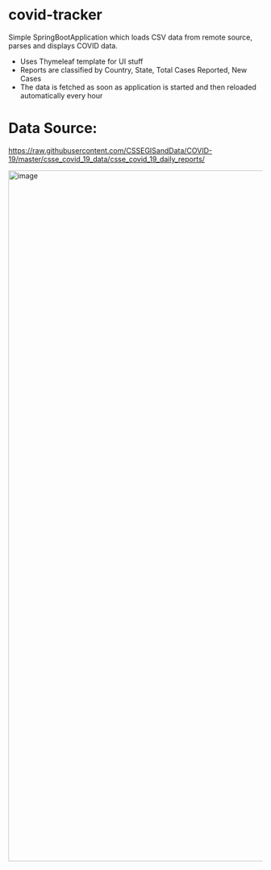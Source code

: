 # covid-tracker

Simple SpringBootApplication which loads CSV data from remote source, parses and displays COVID data.

- Uses Thymeleaf template for UI stuff
- Reports are classified by Country, State, Total Cases Reported, New Cases
- The data is fetched as soon as application is started and then reloaded automatically every hour

# Data Source:
https://raw.githubusercontent.com/CSSEGISandData/COVID-19/master/csse_covid_19_data/csse_covid_19_daily_reports/

<img width="1371" alt="image" src="https://user-images.githubusercontent.com/20061380/168483017-b2b10a50-7021-46bd-a5dd-f827623193e9.png">
